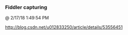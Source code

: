 ﻿

### Fiddler capturing
@ 2/17/18 1:49:54 PM

http://blog.csdn.net/u012833250/article/details/53556451

